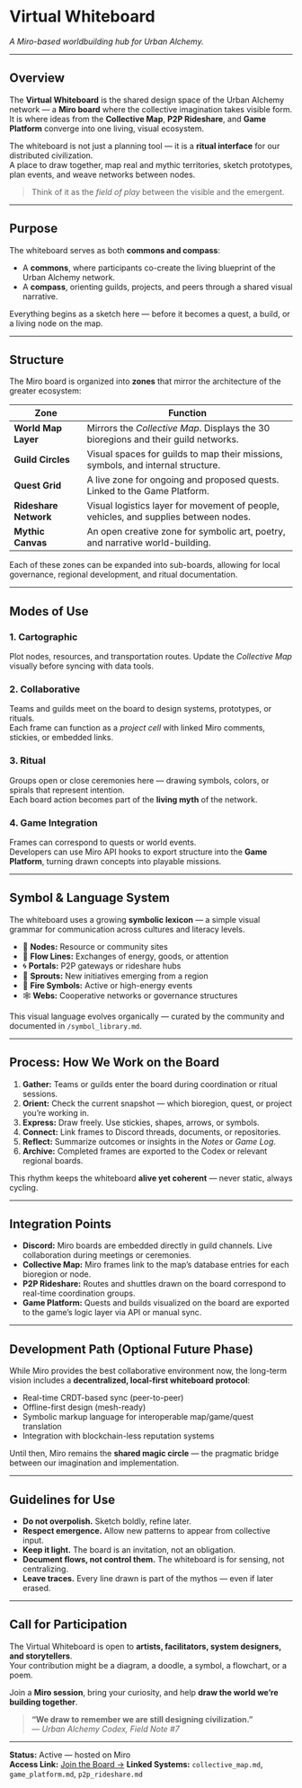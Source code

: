# Virtual Whiteboard  
*A Miro-based worldbuilding hub for Urban Alchemy.*

---

## Overview

The **Virtual Whiteboard** is the shared design space of the Urban Alchemy network — a **Miro board** where the collective imagination takes visible form.  
It is where ideas from the **Collective Map**, **P2P Rideshare**, and **Game Platform** converge into one living, visual ecosystem.

The whiteboard is not just a planning tool — it is a **ritual interface** for our distributed civilization.  
A place to draw together, map real and mythic territories, sketch prototypes, plan events, and weave networks between nodes.

> Think of it as the *field of play* between the visible and the emergent.

---

## Purpose

The whiteboard serves as both **commons and compass**:

- A **commons**, where participants co-create the living blueprint of the Urban Alchemy network.  
- A **compass**, orienting guilds, projects, and peers through a shared visual narrative.

Everything begins as a sketch here — before it becomes a quest, a build, or a living node on the map.

---

## Structure

The Miro board is organized into **zones** that mirror the architecture of the greater ecosystem:

| Zone | Function |
|------|-----------|
| **World Map Layer** | Mirrors the *Collective Map*. Displays the 30 bioregions and their guild networks. |
| **Guild Circles** | Visual spaces for guilds to map their missions, symbols, and internal structure. |
| **Quest Grid** | A live zone for ongoing and proposed quests. Linked to the Game Platform. |
| **Rideshare Network** | Visual logistics layer for movement of people, vehicles, and supplies between nodes. |
| **Mythic Canvas** | An open creative zone for symbolic art, poetry, and narrative world-building. |

Each of these zones can be expanded into sub-boards, allowing for local governance, regional development, and ritual documentation.

---

## Modes of Use

### 1. **Cartographic**
Plot nodes, resources, and transportation routes. Update the *Collective Map* visually before syncing with data tools.

### 2. **Collaborative**
Teams and guilds meet on the board to design systems, prototypes, or rituals.  
Each frame can function as a *project cell* with linked Miro comments, stickies, or embedded links.

### 3. **Ritual**
Groups open or close ceremonies here — drawing symbols, colors, or spirals that represent intention.  
Each board action becomes part of the **living myth** of the network.

### 4. **Game Integration**
Frames can correspond to quests or world events.  
Developers can use Miro API hooks to export structure into the **Game Platform**, turning drawn concepts into playable missions.

---

## Symbol & Language System

The whiteboard uses a growing **symbolic lexicon** — a simple visual grammar for communication across cultures and literacy levels.

- 🔶 **Nodes:** Resource or community sites  
- 🔵 **Flow Lines:** Exchanges of energy, goods, or attention  
- 🌀 **Portals:** P2P gateways or rideshare hubs  
- 🌿 **Sprouts:** New initiatives emerging from a region  
- 🔺 **Fire Symbols:** Active or high-energy events  
- 🕸️ **Webs:** Cooperative networks or governance structures  

This visual language evolves organically — curated by the community and documented in `/symbol_library.md`.

---

## Process: How We Work on the Board

1. **Gather:** Teams or guilds enter the board during coordination or ritual sessions.  
2. **Orient:** Check the current snapshot — which bioregion, quest, or project you’re working in.  
3. **Express:** Draw freely. Use stickies, shapes, arrows, or symbols.  
4. **Connect:** Link frames to Discord threads, documents, or repositories.  
5. **Reflect:** Summarize outcomes or insights in the *Notes* or *Game Log*.  
6. **Archive:** Completed frames are exported to the Codex or relevant regional boards.

This rhythm keeps the whiteboard **alive yet coherent** — never static, always cycling.

---

## Integration Points

- **Discord:** Miro boards are embedded directly in guild channels. Live collaboration during meetings or ceremonies.  
- **Collective Map:** Miro frames link to the map’s database entries for each bioregion or node.  
- **P2P Rideshare:** Routes and shuttles drawn on the board correspond to real-time coordination groups.  
- **Game Platform:** Quests and builds visualized on the board are exported to the game’s logic layer via API or manual sync.

---

## Development Path (Optional Future Phase)

While Miro provides the best collaborative environment now, the long-term vision includes a **decentralized, local-first whiteboard protocol**:

- Real-time CRDT-based sync (peer-to-peer)
- Offline-first design (mesh-ready)
- Symbolic markup language for interoperable map/game/quest translation
- Integration with blockchain-less reputation systems

Until then, Miro remains the **shared magic circle** — the pragmatic bridge between our imagination and implementation.

---

## Guidelines for Use

- **Do not overpolish.** Sketch boldly, refine later.  
- **Respect emergence.** Allow new patterns to appear from collective input.  
- **Keep it light.** The board is an invitation, not an obligation.  
- **Document flows, not control them.** The whiteboard is for sensing, not centralizing.  
- **Leave traces.** Every line drawn is part of the mythos — even if later erased.

---

## Call for Participation

The Virtual Whiteboard is open to **artists, facilitators, system designers, and storytellers**.  
Your contribution might be a diagram, a doodle, a symbol, a flowchart, or a poem.

Join a **Miro session**, bring your curiosity, and help **draw the world we’re building together**.

> **“We draw to remember we are still designing civilization.”**  
> — *Urban Alchemy Codex, Field Note #7*

---


**Status:** Active — hosted on Miro  
**Access Link:** [Join the Board →](https://miro.com/app/board/uXjVJdxKoOs=/ )
**Linked Systems:** `collective_map.md`, `game_platform.md`, `p2p_rideshare.md`
